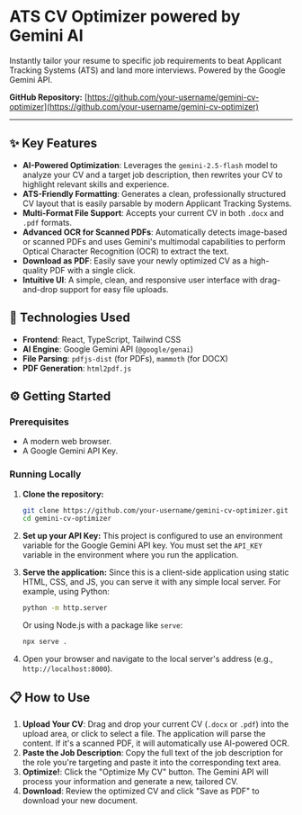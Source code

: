 # ATS CV Optimizer powered by Gemini AI

Instantly tailor your resume to specific job requirements to beat Applicant Tracking Systems (ATS) and land more interviews. Powered by the Google Gemini API.

**GitHub Repository:** [https://github.com/your-username/gemini-cv-optimizer](https://github.com/your-username/gemini-cv-optimizer)

---

## ✨ Key Features

-   **AI-Powered Optimization**: Leverages the `gemini-2.5-flash` model to analyze your CV and a target job description, then rewrites your CV to highlight relevant skills and experience.
-   **ATS-Friendly Formatting**: Generates a clean, professionally structured CV layout that is easily parsable by modern Applicant Tracking Systems.
-   **Multi-Format File Support**: Accepts your current CV in both `.docx` and `.pdf` formats.
-   **Advanced OCR for Scanned PDFs**: Automatically detects image-based or scanned PDFs and uses Gemini's multimodal capabilities to perform Optical Character Recognition (OCR) to extract the text.
-   **Download as PDF**: Easily save your newly optimized CV as a high-quality PDF with a single click.
-   **Intuitive UI**: A simple, clean, and responsive user interface with drag-and-drop support for easy file uploads.

## 🚀 Technologies Used

-   **Frontend**: React, TypeScript, Tailwind CSS
-   **AI Engine**: Google Gemini API (`@google/genai`)
-   **File Parsing**: `pdfjs-dist` (for PDFs), `mammoth` (for DOCX)
-   **PDF Generation**: `html2pdf.js`

## ⚙️ Getting Started

### Prerequisites

-   A modern web browser.
-   A Google Gemini API Key.

### Running Locally

1.  **Clone the repository:**
    ```bash
    git clone https://github.com/your-username/gemini-cv-optimizer.git
    cd gemini-cv-optimizer
    ```

2.  **Set up your API Key:**
    This project is configured to use an environment variable for the Google Gemini API key. You must set the `API_KEY` variable in the environment where you run the application.

3.  **Serve the application:**
    Since this is a client-side application using static HTML, CSS, and JS, you can serve it with any simple local server. For example, using Python:
    ```bash
    python -m http.server
    ```
    Or using Node.js with a package like `serve`:
    ```bash
    npx serve .
    ```

4.  Open your browser and navigate to the local server's address (e.g., `http://localhost:8000`).

## 📋 How to Use

1.  **Upload Your CV**: Drag and drop your current CV (`.docx` or `.pdf`) into the upload area, or click to select a file. The application will parse the content. If it's a scanned PDF, it will automatically use AI-powered OCR.
2.  **Paste the Job Description**: Copy the full text of the job description for the role you're targeting and paste it into the corresponding text area.
3.  **Optimize!**: Click the "Optimize My CV" button. The Gemini API will process your information and generate a new, tailored CV.
4.  **Download**: Review the optimized CV and click "Save as PDF" to download your new document.
